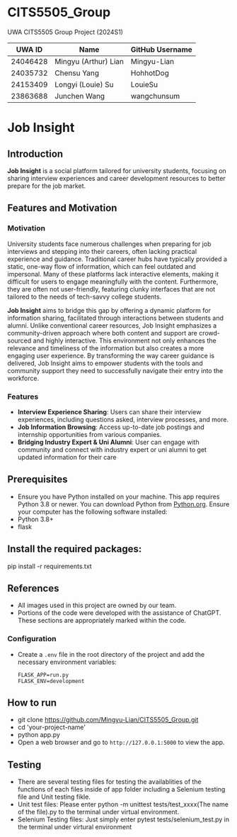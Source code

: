 # CITS5505_Group
UWA CITS5505 Group Project (2024S1)

| UWA ID     | Name                 | GitHub Username  |
|------------|----------------------|------------------|
| 24046428   | Mingyu (Arthur) Lian | Mingyu-Lian      |
| 24035732   | Chensu Yang          | HohhotDog        |
| 24153409   | Longyi (Louie) Su    | LouieSu          |
| 23863688   | Junchen Wang         | wangchunsum      |
# Job Insight
## Introduction

**Job Insight** is a social platform tailored for university students, focusing on sharing interview experiences and career development resources to better prepare for the job market.

## Features and Motivation

### Motivation
University students face numerous challenges when preparing for job interviews and stepping into their careers, often lacking practical experience and guidance. Traditional career hubs have typically provided a static, one-way flow of information, which can feel outdated and impersonal. Many of these platforms lack interactive elements, making it difficult for users to engage meaningfully with the content. Furthermore, they are often not user-friendly, featuring clunky interfaces that are not tailored to the needs of tech-savvy college students.

**Job Insight** aims to bridge this gap by offering a dynamic platform for information sharing, facilitated through interactions between students and alumni. Unlike conventional career resources, Job Insight emphasizes a community-driven approach where both content and support are crowd-sourced and highly interactive. This environment not only enhances the relevance and timeliness of the information but also creates a more engaging user experience. By transforming the way career guidance is delivered, Job Insight aims to empower students with the tools and community support they need to successfully navigate their entry into the workforce.

### Features

- **Interview Experience Sharing**: Users can share their interview experiences, including questions asked, interview processes, and more.
- **Job Information Browsing**: Access up-to-date job postings and internship opportunities from various companies.
- **Bridging Industry Expert & Uni Alumni**: User can engage with community and connect with industry expert or uni alumni to get updated information for their care

## Prerequisites
- Ensure you have Python installed on your machine. This app requires Python 3.8 or newer. 
You can download Python from [Python.org](https://www.python.org/downloads/).
Ensure your computer has the following software installed:
- Python 3.8+
- flask

## Install the required packages:
   pip install -r requirements.txt

## References
- All images used in this project are owned by our team.
- Portions of the code were developed with the assistance of ChatGPT. These sections are appropriately marked within the code.

### Configuration

- Create a `.env` file in the root directory of the project and add the necessary environment variables:
  ```plaintext
  FLASK_APP=run.py
  FLASK_ENV=development

## How to run
- git clone https://github.com/Mingyu-Lian/CITS5505_Group.git
- cd 'your-project-name'
- python app.py
- Open a web browser and go to `http://127.0.0.1:5000` to view the app.

## Testing
- There are several testing files for testing the availablities of the functions of each files inside of app folder including a Selenium testing file and Unit testing fikle.
- Unit test files: Please enter python -m unittest tests/test_xxxx(The name of the file).py to the terminal under virtual environment.
- Selenium Testing files: Just simply enter pytest tests/selenium_test.py in the terminal under virtural environment 
